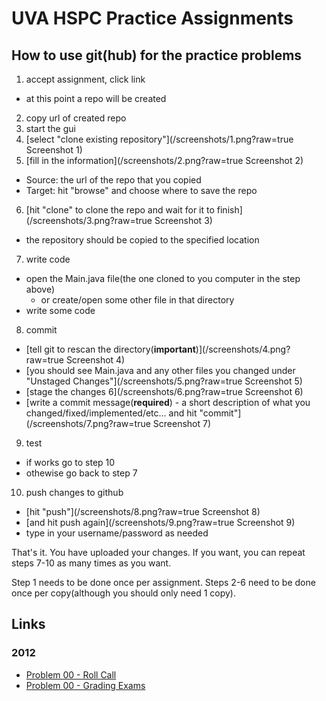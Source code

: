 # UVA HSPC Practice Assignments

## How to use git(hub) for the practice problems
1. accept assignment, click link
  - at this point a repo will be created
2. copy url of created repo
3. start the gui
4. [select "clone existing repository"](/screenshots/1.png?raw=true Screenshot 1)
5. [fill in the information](/screenshots/2.png?raw=true Screenshot 2)
  - Source: the url of the repo that you copied
  - Target: hit "browse" and choose where to save the repo
6. [hit "clone" to clone the repo and wait for it to finish](/screenshots/3.png?raw=true Screenshot 3)
  - the repository should be copied to the specified location
7. write code
  - open the Main.java file(the one cloned to you computer in the step above)
    - or create/open some other file in that directory
  - write some code
8. commit
  - [tell git to rescan the directory(**important**)](/screenshots/4.png?raw=true Screenshot 4)
  - [you should see Main.java and any other files you changed under "Unstaged Changes"](/screenshots/5.png?raw=true Screenshot 5)
  - [stage the changes 6](/screenshots/6.png?raw=true Screenshot 6)
  - [write a commit message(**required**) - a short description of what you changed/fixed/implemented/etc... and hit "commit"](/screenshots/7.png?raw=true Screenshot 7)
9. test
  - if works go to step 10
  - othewise go back to step 7
10. push changes to github
  - [hit "push"](/screenshots/8.png?raw=true Screenshot 8)
  - [and hit push again](/screenshots/9.png?raw=true Screenshot 9)
  - type in your username/password as needed

That's it. You have uploaded your changes. If you want, you can repeat steps 7-10 as many times as you want.

Step 1 needs to be done once per assignment. Steps 2-6 need to be done once per copy(although you should only need 1 copy).

## Links
### 2012
- [Problem 00 - Roll Call](https://classroom.github.com/assignment-invitations/b08222aabc3638409cfc8d92a352bd22)
- [Problem 00 - Grading Exams](https://classroom.github.com/assignment-invitations/b81654b8cec55fcea916b6357857bc44)
